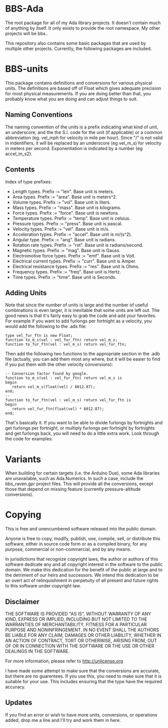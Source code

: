 # BBS-Ada
The root package for all of my Ada library projects.  It doesn't contain much of
anything by itself.  It only exists to provide the root namespace.  My other
projects will be bbs.<something>.

This repository also contains some basic packages that are used by multiple other
projects.  Currently, the following packages are included.

# BBS-units
This package contains definitions and conversions for various physical units.
The definitions are based off of Float which gives adequate precision for most
physical measurements.  If you are doing better than that, you probably know
what you are doing and can adjust things to suit.

## Naming Conventions
The naming convention of the units is a prefix indicating what kind of unit,
an underscore, and the the S.I. code for the unit (if applicable) or a common
abbreviation (eg. vel_mph for velocity in mile per hour).  Since "/" is not
valid in indentifiers, it will be replaced by an underscore (eg vel_m_s) for
velocity in meters per second.  Exponentiation is indicated by a number (eg
accel_m_s2).

## Contents
Index of type prefixes:
* Length types.  Prefix := "len".  Base unit is meters.
* Area types.  Prefix := "area".  Base unit is meters^2.
* Volume types.  Prefix := "vol".  Base unit is liters.
* Mass types.  Prefix := "mass".  Base unit is kilograms.
* Force types.  Prefix := "force".  Base unit is newtons.
* Temperature types.  Prefix := "temp".  Base unit is celsius.
* Pressure types.  Prefix := "press".  Base unit is pascal.
* Velocity types.  Prefix := "vel".  Base unit is m/s.
* Acceleration types.  Prefix := "accel".  Base unit is m/(s^2).
* Angular type.  Prefix := "ang".  Base unit is radians.
* Rotation rate types.  Prefix := "rot".  Base unit is radians/second.
* Magnetic types.  Prefix := "mag".  Base unit is Gauss.
* Electromotive force types.  Prefix := "emf".  Base unit is Volt.
* Electrical current types.  Prefix := "curr".  Base unit is Amper.
* Electrical resistance types.  Prefix := "res".  Base unit is Ohms.
* Frequency types. Prefix := "freq".  Base unit is Hertz.
* Time types.  Prefix := "time".  Base unit is Seconds.

## Adding Units
Note that since the number of units is large and the number of useful combinations
is even larger, it is inevitable that some units are left out.  The good news is
that it's fairly easy to grab the code and add your favorites.  For example if you
want to add furlongs per fortnight as a velocity, you would add the following to
the .ads file:

    type vel_fur_ftn is new Float;
    function to_m_s(vel : vel_fur_ftn) return vel_m_s;
    function to_fur_ftn(vel : vel_m_s) return vel_fur_ftn;

Then add the following two functions to the appropriate section in the .adb file
(actually, you can add them most any where, but it will be easier to find if you
put them with the other velocity conversions):

    -- Conversion factor found by google.
    function to_m_s(vel : vel_fur_ftn) return vel_m_s is
    begin
       return vel_m_s(float(vel) / 6012.87);
    end;
    --
    function to_fur_ftn(vel : vel_m_s) return vel_fur_ftn is
    begin
       return vel_fur_ftn(float(vel) * 6012.87);
    end;

That's basically it.  If you want to be able to divide furlongs by fortnights and
get furlongs per fortnight, or multiply furlongs per fortnight by fortnights and
get furlongs back, you will need to do a little extra work.  Look through the
code for examples.

# Variants
When building for certain targets (i.e. the Arduino Due), some Ada libraries are unavailable,
such as Ada.Numerics.  In such a case, include the bbs_raven.gpr project files.  This will
provide all the conversions, except those that depend on missing feature (currently
pressure-altitude conversions).

# Copying
This is free and unencumbered software released into the public domain.

Anyone is free to copy, modify, publish, use, compile, sell, or
distribute this software, either in source code form or as a compiled
binary, for any purpose, commercial or non-commercial, and by any
means.

In jurisdictions that recognize copyright laws, the author or authors
of this software dedicate any and all copyright interest in the
software to the public domain. We make this dedication for the benefit
of the public at large and to the detriment of our heirs and
successors. We intend this dedication to be an overt act of
relinquishment in perpetuity of all present and future rights to this
software under copyright law.

## Disclaimer
THE SOFTWARE IS PROVIDED "AS IS", WITHOUT WARRANTY OF ANY KIND,
EXPRESS OR IMPLIED, INCLUDING BUT NOT LIMITED TO THE WARRANTIES OF
MERCHANTABILITY, FITNESS FOR A PARTICULAR PURPOSE AND NONINFRINGEMENT.
IN NO EVENT SHALL THE AUTHORS BE LIABLE FOR ANY CLAIM, DAMAGES OR
OTHER LIABILITY, WHETHER IN AN ACTION OF CONTRACT, TORT OR OTHERWISE,
ARISING FROM, OUT OF OR IN CONNECTION WITH THE SOFTWARE OR THE USE OR
OTHER DEALINGS IN THE SOFTWARE.

For more information, please refer to <http://unlicense.org>

I have made some attempt to make sure that the conversions are accurate, but
there are no guarentees.  If you use this, you need to make sure that it is
suitable for your use.  This includes ensuring that the type have the required
accuracy.

## Updates
If you find an error or wish to have more units, conversions, or operations
added, drop me a line and I'll try and work them in here.
